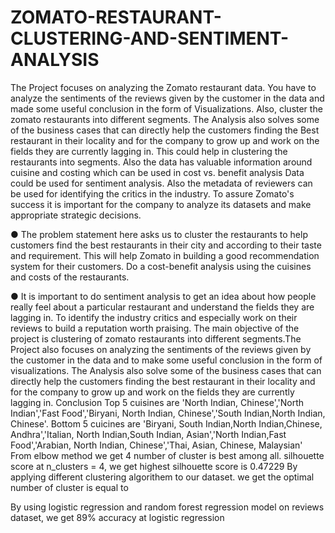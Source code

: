 # ZOMATO-RESTAURANT-CLUSTERING-AND-SENTIMENT-ANALYSIS



The Project focuses on analyzing the Zomato restaurant data. You have to analyze the sentiments of the 
reviews given by the customer in the data and made some useful conclusion in the form of Visualizations. 
Also, cluster the zomato restaurants into different segments. The Analysis also solves some of the business 
cases that can directly help the customers finding the Best restaurant in their locality and for the company 
to grow up and work on the fields they are currently lagging in. This could help in clustering the 
restaurants into segments. Also the data has valuable information around cuisine and costing which can be 
used in cost vs. benefit analysis Data could be used for sentiment analysis. Also the metadata of reviewers 
can be used for identifying the critics in the industry.
To assure Zomato's success it is important for the company to analyze its datasets and make appropriate 
strategic decisions. 

● The problem statement here asks us to cluster the restaurants to help customers find the best restaurants 
in their city and according to their taste and requirement. This will help Zomato in building a good 
recommendation system for their customers. Do a cost-benefit analysis using the cuisines and costs of the 
restaurants.

● It is important to do sentiment analysis to get an idea about how people really feel about a particular 
restaurant and understand the fields they are lagging in. To identify the industry critics and especially work 
on their reviews to build a reputation worth praising.
The main objective of the project is clustering of zomato restaurants into different segments.The Project 
also focuses on analyzing the sentiments of the reviews given by the customer in the data and to make 
some useful conclusion in the form of visualizations. The Analysis also solve some of the business cases 
that can directly help the customers finding the best restaurant in their locality and for the company to 
grow up and work on the fields they are currently lagging in.
Conclusion
Top 5 cuisines are 'North Indian, Chinese','North Indian','Fast Food','Biryani, North Indian, Chinese','South 
Indian,North Indian, Chinese'.
Bottom 5 cuicines are 'Biryani, South Indian,North Indian,Chinese, Andhra','Italian, North Indian,South 
Indian, Asian','North Indian,Fast Food','Arabian, North Indian, Chinese','Thai, Asian, Chinese, Malaysian'
From elbow method we get 4 number of cluster is best among all.
silhouette score at n_clusters = 4, we get highest silhouette score is 0.47229
By applying different clustering algorithem to our dataset. we get the optimal number of cluster is equal to 

By using logistic regression and random forest regression model on reviews dataset, we get 89% accuracy 
at logistic regression
